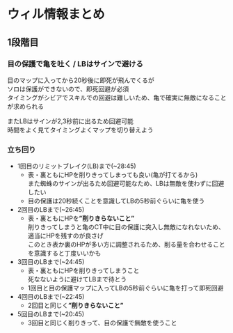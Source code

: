 # ウィル情報まとめ

## 1段階目

### 目の保護で亀を吐く / LBはサインで避ける

目のマップに入ってから20秒後に即死が飛んでくるが\
ソロは保護ができないので、即死回避が必須\
タイミングがシビアでスキルでの回避は難しいため、亀で確実に無敵になることが求められる

またLBはサインが2,3秒前に出るため回避可能\
時間をよく見てタイミングよくマップを切り替えよう

### 立ち回り

* 1回目のリミットブレイク(LB)まで(\~28:45)
	* 表・裏ともにHPを削りきってしまっても良い(亀が打てるから)\
	また蜘蛛のサインが出るため回避可能なため、LBは無敵を使わずに回避したい
	* 目の保護は20秒続くことを意識してLBの5秒前ぐらいに亀を使う
* 2回目のLBまで(\~26:45)
	* 表・裏ともにHPを<B>”削りきらないこと”</B>\
	削りきってしまうと亀のCT中に目の保護に突入し無敵になれないため、適当にHPを残すのが良さげ\
	このとき表か裏のHPが多い方に調整されるため、削る量を合わせることを意識すると丁度いいかも
* 3回目のLBまで(\~24:45)
	* 表・裏ともにHPを削りきってしまうこと\
	死なないように避けてLBまで待とう
	* 1回目と目の保護マップに入ってLBの5秒前ぐらいに亀を打って即死回避
* 4回目のLBまで(\~22:45)
	* 2回目と同じく<B>”削りきらないこと”</B>
* 5回目のLBまで(\~20:45)
	* 3回目と同じく削りきって、目の保護で無敵を使うこと

